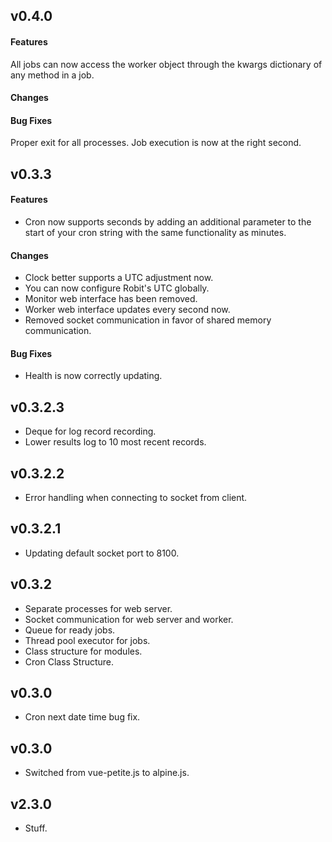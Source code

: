 ## v0.4.0

#### Features
All jobs can now access the worker object through the kwargs dictionary of any method in a job.

#### Changes

#### Bug Fixes
Proper exit for all processes.
Job execution is now at the right second.

## v0.3.3

#### Features
- Cron now supports seconds by adding an additional parameter to the start of your cron string with the same functionality as minutes.

#### Changes
- Clock better supports a UTC adjustment now.
- You can now configure Robit's UTC globally.
- Monitor web interface has been removed.
- Worker web interface updates every second now.
- Removed socket communication in favor of shared memory communication.

#### Bug Fixes
- Health is now correctly updating.

## v0.3.2.3
- Deque for log record recording.
- Lower results log to 10 most recent records.

## v0.3.2.2
- Error handling when connecting to socket from client.

## v0.3.2.1
- Updating default socket port to 8100.

## v0.3.2
- Separate processes for web server.
- Socket communication for web server and worker.
- Queue for ready jobs.
- Thread pool executor for jobs.
- Class structure for modules.
- Cron Class Structure.

## v0.3.0
- Cron next date time bug fix.

## v0.3.0
- Switched from vue-petite.js to alpine.js.

## v2.3.0
- Stuff.